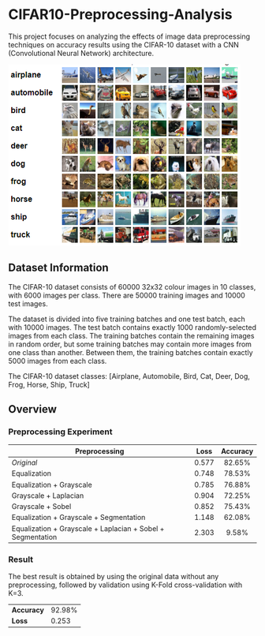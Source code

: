 # CIFAR10-Preprocessing-Analysis

This project focuses on analyzing the effects of image data preprocessing techniques on accuracy results using the CIFAR-10 dataset with a CNN (Convolutional Neural Network) architecture. 

![CIFAR10](https://github.com/kevin-wijaya/CIFAR10-Preprocessing-Analysis/blob/main/image.png)

## Dataset Information

The CIFAR-10 dataset consists of 60000 32x32 colour images in 10 classes, with 6000 images per class. There are 50000 training images and 10000 test images.

The dataset is divided into five training batches and one test batch, each with 10000 images. The test batch contains exactly 1000 randomly-selected images from each class. The training batches contain the remaining images in random order, but some training batches may contain more images from one class than another. Between them, the training batches contain exactly 5000 images from each class.

The CIFAR-10 dataset classes: [Airplane, Automobile, Bird, Cat, Deer, Dog, Frog, Horse, Ship, Truck]

## Overview

### Preprocessing Experiment
<table>
  <thead><tr>
      <th>Preprocessing</th>
      <th>Loss</th>
      <th>Accuracy</th>
  </tr></thead>
  <tbody>
      <tr>
        <td align="left"><i>Original</i></td>
          <td align="center">0.577</td>
          <td align="center">82.65%</td>
      </tr>
      <tr>
          <td align="left">Equalization</td>
          <td align="center">0.748</td>
          <td align="center">78.53%</td>
      </tr>
      <tr>
          <td align="left">Equalization + Grayscale</td>
          <td align="center">0.785</td>
          <td align="center">76.88%</td>
      </tr>
      <tr>
          <td align="left">Grayscale + Laplacian</td>
          <td align="center">0.904</td>
          <td align="center">72.25%</td>
      </tr>
      <tr>
          <td align="left">Grayscale + Sobel</td>
          <td align="center">0.852</td>
          <td align="center">75.43%</td>
      </tr>
      <tr>
          <td align="left">Equalization + Grayscale + Segmentation</td>
          <td align="center">1.148</td>
          <td align="center">62.08%</td>
      </tr>
      <tr>
          <td align="left">Equalization + Grayscale + Laplacian + Sobel + Segmentation</td>
          <td align="center">2.303</td>
          <td align="center">9.58%</td>
      </tr>
  </tbody>
</table>

### Result
The best result is obtained by using the original data without any preprocessing, followed by validation using K-Fold cross-validation with K=3.
<table>
    <tr><td><b>Accuracy</b></td><td>92.98%</td></tr>
    <tr><td><b>Loss</b></td><td>0.253</td></tr>
</table>
